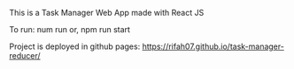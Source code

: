 This is a Task Manager Web App made with React JS 

To run:
num run or,
npm run start

Project is deployed in github pages: https://rifah07.github.io/task-manager-reducer/
